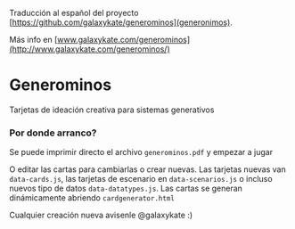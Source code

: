 Traducción al español del proyecto [https://github.com/galaxykate/generominos](generonimos).

Más info en [www.galaxykate.com/generominos](http://www.galaxykate.com/generominos/)

# Generominos
Tarjetas de ideación creativa para sistemas generativos


### Por donde arranco?

Se puede imprimir directo el archivo ``generominos.pdf`` y empezar a jugar

O editar las cartas para cambiarlas o crear nuevas. Las tarjetas nuevas van ``data-cards.js``, las tarjetas de escenario en ``data-scenarios.js`` o incluso nuevos tipo de datos ``data-datatypes.js``. Las cartas se generan dinámicamente abriendo ``cardgenerator.html``

Cualquier creación nueva avisenle @galaxykate :)